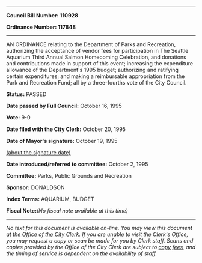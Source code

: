 

********

**Council Bill Number: 110928**
   
**Ordinance Number: 117848**
********

 AN ORDINANCE relating to the Department of Parks and Recreation, authorizing the acceptance of vendor fees for participation in The Seattle Aquarium Third Annual Salmon Homecoming Celebration, and donations and contributions made in support of this event; increasing the expenditure allowance of the Department's 1995 budget; authorizing and ratifying certain expenditures; and making a reimbursable appropriation from the Park and Recreation Fund; all by a three-fourths vote of the City Council.

**Status:** PASSED
   
**Date passed by Full Council:** October 16, 1995
   
**Vote:** 9-0
   
**Date filed with the City Clerk:** October 20, 1995
   
**Date of Mayor's signature:** October 19, 1995
   
[(about the signature date)](/~public/approvaldate.htm)
   
   
   
**Date introduced/referred to committee:** October 2, 1995
   
**Committee:** Parks, Public Grounds and Recreation
   
**Sponsor:** DONALDSON
   
   
**Index Terms:** AQUARIUM, BUDGET

**Fiscal Note:**_(No fiscal note available at this time)_
********

_No text for this document is available on-line. You may view this document at [the Office of the City Clerk](http://www.seattle.gov/leg/clerk/contactUs.htm). If you are unable to visit the Clerk's Office, you may request a copy or scan be made for you by Clerk staff. Scans and copies provided by the Office of the City Clerk are subject to [copy fees](http://clerk.seattle.gov/~public/clerkfees.htm), and the timing of service is dependent on the availability of staff._

